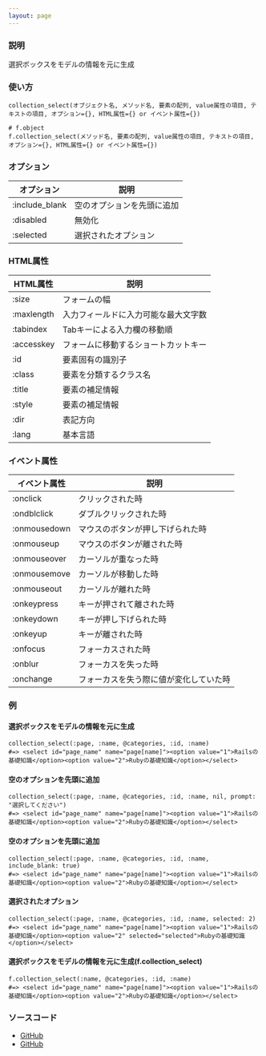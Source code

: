 ```yaml
---
layout: page
---
```


### 説明

選択ボックスをモデルの情報を元に生成

### 使い方

    collection_select(オブジェクト名, メソッド名, 要素の配列, value属性の項目, テキストの項目, オプション={}, HTML属性={} or イベント属性={})

    # f.object
    f.collection_select(メソッド名, 要素の配列, value属性の項目, テキストの項目, オプション={}, HTML属性={} or イベント属性={})

### オプション

| オプション     | 説明                       |
| -------------- | -------------------------- |
| :include_blank | 空のオプションを先頭に追加 |
| :disabled      | 無効化                     |
| :selected      | 選択されたオプション       |

### HTML属性

| HTML属性   | 説明                                 |
| ---------- | ------------------------------------ |
| :size      | フォームの幅                         |
| :maxlength | 入力フィールドに入力可能な最大文字数 |
| :tabindex  | Tabキーによる入力欄の移動順          |
| :accesskey | フォームに移動するショートカットキー |
| :id        | 要素固有の識別子                     |
| :class     | 要素を分類するクラス名               |
| :title     | 要素の補足情報                       |
| :style     | 要素の補足情報                       |
| :dir       | 表記方向                             |
| :lang      | 基本言語                             |

### イベント属性

| イベント属性 | 説明                                   |
| ------------ | -------------------------------------- |
| :onclick     | クリックされた時                       |
| :ondblclick  | ダブルクリックされた時                 |
| :onmousedown | マウスのボタンが押し下げられた時       |
| :onmouseup   | マウスのボタンが離された時             |
| :onmouseover | カーソルが重なった時                   |
| :onmousemove | カーソルが移動した時                   |
| :onmouseout  | カーソルが離れた時                     |
| :onkeypress  | キーが押されて離された時               |
| :onkeydown   | キーが押し下げられた時                 |
| :onkeyup     | キーが離された時                       |
| :onfocus     | フォーカスされた時                     |
| :onblur      | フォーカスを失った時                   |
| :onchange    | フォーカスを失う際に値が変化していた時 |

### 例

#### 選択ボックスをモデルの情報を元に生成

    collection_select(:page, :name, @categories, :id, :name)
    #=> <select id="page_name" name="page[name]"><option value="1">Railsの基礎知識</option><option value="2">Rubyの基礎知識</option></select>

#### 空のオプションを先頭に追加

    collection_select(:page, :name, @categories, :id, :name, nil, prompt: "選択してください")
    #=> <select id="page_name" name="page[name]"><option value="1">Railsの基礎知識</option><option value="2">Rubyの基礎知識</option></select>

#### 空のオプションを先頭に追加

    collection_select(:page, :name, @categories, :id, :name, include_blank: true)
    #=> <select id="page_name" name="page[name]"><option value="1">Railsの基礎知識</option><option value="2">Rubyの基礎知識</option></select>

#### 選択されたオプション

    collection_select(:page, :name, @categories, :id, :name, selected: 2)
    #=> <select id="page_name" name="page[name]"><option value="1">Railsの基礎知識</option><option value="2" selected="selected">Rubyの基礎知識</option></select>

#### 選択ボックスをモデルの情報を元に生成(f.collection_select)

    f.collection_select(:name, @categories, :id, :name)
    #=> <select id="page_name" name="page[name]"><option value="1">Railsの基礎知識</option><option value="2">Rubyの基礎知識</option></select>

### ソースコード

- [GitHub](https://github.com/rails/rails/blob/984c3ef2775781d47efa9f541ce570daa2434a80/actionview/lib/action_view/helpers/form_options_helper.rb#L198)
- [GitHub](https://github.com/rails/rails/blob/984c3ef2775781d47efa9f541ce570daa2434a80/actionview/lib/action_view/helpers/form_options_helper.rb#L857)
